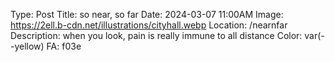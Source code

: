 Type: Post
Title: so near, so far
Date: 2024-03-07 11:00AM
Image: https://2ell.b-cdn.net/illustrations/cityhall.webp
Location: /nearnfar
Description: when you look, pain is really immune to all distance
Color: var(--yellow)
FA: f03e

